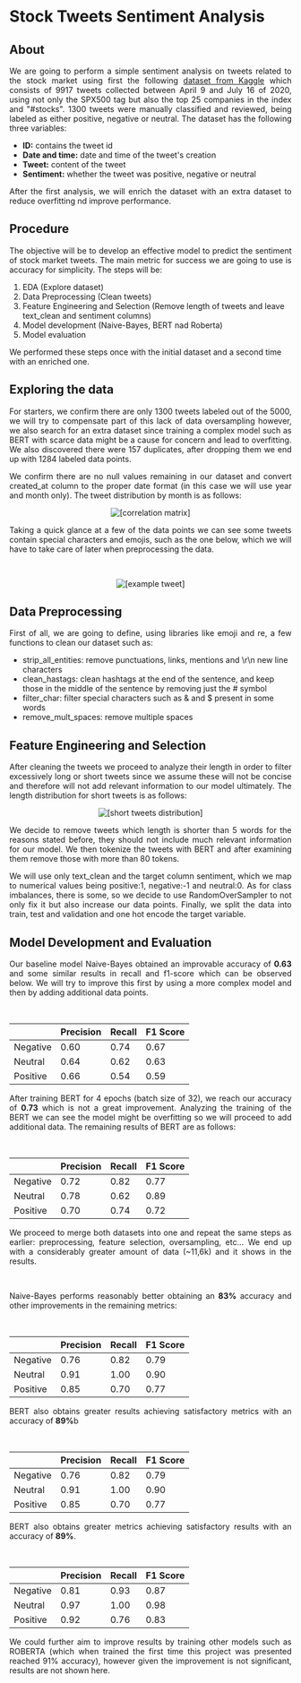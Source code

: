 # Stock Tweets Sentiment Analysis
## About
<p align='justify'>We are going to perform a simple sentiment analysis on tweets related to the stock market using first the following <a href=https://www.kaggle.com/datasets/utkarshxy/stock-markettweets-lexicon-data>dataset from Kaggle</a> which consists of 9917 tweets collected between April 9 and July 16 of 2020,  using not only the SPX500 tag but also the top 25 companies in the index and "#stocks". 1300 tweets were manually classified and reviewed, being labeled as either positive, negative or neutral. The dataset has the following three variables: </p>
<ul>
<li><b>ID:</b> contains the tweet id
<li><b>Date and time:</b> date and time of the tweet's creation
<li><b>Tweet:</b> content of the tweet
<li><b>Sentiment:</b> whether the tweet was positive, negative or neutral
</ul>
<p align='justify'>After the first analysis, we will enrich the dataset with an extra dataset to reduce overfitting nd improve performance.</p>

## Procedure
<p align='justify'>The objective will be to develop an effective model to predict the sentiment of stock market tweets. The main metric for success we are going to use is accuracy for simplicity.
The steps will be:
<ol>
<li>EDA (Explore dataset)
<li>Data Preprocessing (Clean tweets)
<li>Feature Engineering and Selection (Remove length of tweets and leave text_clean and sentiment columns)
<li>Model development (Naive-Bayes, BERT nad Roberta)
<li>Model evaluation
</ol>
We performed these steps once with the initial dataset and a second time with an enriched one.</p>

## Exploring the data
<p align='justify'>For starters, we confirm there are only 1300 tweets labeled out of the 5000, we will try to compensate part of this lack of data oversampling however, we also search for an extra dataset since training a complex model such as BERT with scarce data might be a cause for concern and lead to overfitting. We also discovered there were 157 duplicates, after dropping them we end up with 1284 labeled data points.</p>

<p align='justify'>We confirm there are no null values remaining in our dataset and convert created_at column to the proper date format (in this case we will use year and month only). The tweet distribution by month is as follows:</p>

<p align="center">
  <img src="imgs/corr_matrix_all.png" alt="[correlation matrix]">
</p>

<p align='justify'>Taking a quick glance at a few of the data points we can see some tweets contain special characters and emojis, such as the one below, which we will have to take care of later when preprocessing the data.</p></br>

<p align="center">
  <img src="imgs/mean_pairplot.png" alt="[example tweet]">
</p>

## Data Preprocessing
<p align='justify'>First of all, we are going to define, using libraries like emoji and re, a few functions to clean our dataset such as:
<ul>
<li>strip_all_entities: remove punctuations, links, mentions and \r\n new line characters
<li>clean_hastags: clean hashtags at the end of the sentence, and keep those in the middle of the sentence by removing just the # symbol
<li>filter_char: filter special characters such as & and $ present in some words
<li>remove_mult_spaces: remove multiple spaces
</ul>
</p>

## Feature Engineering and Selection

<p align='justify'>After cleaning the tweets we proceed to analyze their length in order to filter excessively long or short tweets since we assume these will not be concise and therefore will not add relevant information to our model ultimately. The length distribution for short tweets is as follows: </p>

<p align="center">
  <img src="imgs/boxplot-df-mean.png" alt="[short tweets distribution]">
</p>

<p align='justify'>We decide to remove tweets which length is shorter than 5 words for the reasons stated before, they should not include much relevant information for our model. We then tokenize the tweets with BERT and after examining them remove those with more than 80 tokens.</p>

<p align='justify'>We will use only text_clean and the target column sentiment, which we map to numerical values being positive:1, negative:-1 and neutral:0. As for class imbalances, there is some, so we decide to use RandomOverSampler to not only fix it but also increase our data points. Finally, we split the data into train, test and validation and one hot encode the target variable.</p>

## Model Development and Evaluation

<p align='justify'>Our baseline model Naive-Bayes obtained an improvable accuracy of <b>0.63</b> and some similar results in recall and f1-score which can be observed below. We will try to improve this first by using a more complex model and then by adding additional data points.</p></br>

<div align="center">

|  | Precision | Recall | F1 Score |
|----------|----------|----------|----------|
| Negative    | 0.60  | 0.74  | 0.67  |
| Neutral    | 0.64  | 0.62  | 0.63  |
| Positive    | 0.66  | 0.54  | 0.59  |

</div>

<p align='justify'>After training BERT for 4 epochs (batch size of 32), we reach our accuracy of <b>0.73</b> which is not a great improvement. Analyzing the training of the BERT we can see the model might be overfitting so we will proceed to add additional data. The remaining results of BERT are as follows:</p></br>

<div align="center">

|  | Precision | Recall | F1 Score |
|----------|----------|----------|----------|
| Negative    | 0.72  | 0.82  | 0.77  |
| Neutral    | 0.78  | 0.62  | 0.89  |
| Positive    | 0.70  | 0.74  | 0.72  |

</div>

<p align='justify'>We proceed to merge both datasets into one and repeat the same steps as earlier: preprocessing, feature selection, oversampling, etc... We end up with a considerably greater amount of data (~11,6k) and it shows in the results.</p></br>

<p align='justify'>Naive-Bayes performs reasonably better obtaining an <b>83%</b> accuracy and other improvements in the remaining metrics:</p></br>

<div align="center">

|  | Precision | Recall | F1 Score |
|----------|----------|----------|----------|
| Negative    | 0.76  | 0.82  | 0.79  |
| Neutral    | 0.91  | 1.00  | 0.90  |
| Positive    | 0.85  | 0.70  | 0.77  |

</div>

<p align='justify'>BERT also obtains greater results achieving satisfactory metrics with an accuracy of <b>89%</b>b</p></br>

<div align="center">

|  | Precision | Recall | F1 Score |
|----------|----------|----------|----------|
| Negative    | 0.76  | 0.82  | 0.79  |
| Neutral    | 0.91  | 1.00  | 0.90  |
| Positive    | 0.85  | 0.70  | 0.77  |

</div>

<p align='justify'>BERT also obtains greater metrics achieving satisfactory results with an accuracy of <b>89%</b>.</p></br>

<div align="center">

|  | Precision | Recall | F1 Score |
|----------|----------|----------|----------|
| Negative    | 0.81  | 0.93  | 0.87  |
| Neutral    | 0.97  | 1.00  | 0.98  |
| Positive    | 0.92  | 0.76  | 0.83  |

</div>

<p align='justify'>We could further aim to improve results by training other models such as ROBERTA (which when trained the first time this project was presented reached 91% accuracy), however given the improvement is not significant, results are not shown here.</p></br>
